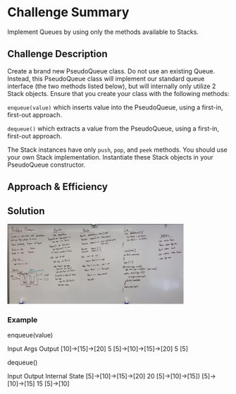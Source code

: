 # Challenge Summary

Implement Queues by using only the methods available to Stacks.

## Challenge Description

Create a brand new PseudoQueue class. Do not use an existing Queue. Instead, this PseudoQueue class will implement our standard queue interface (the two methods listed below), but will internally only utilize 2 Stack objects. Ensure that you create your class with the following methods:

`enqueue(value)` which inserts value into the PseudoQueue, using a first-in, first-out approach.

`dequeue()` which extracts a value from the PseudoQueue, using a first-in, first-out approach.

The Stack instances have only `push`, `pop`, and `peek` methods. You should use your own Stack implementation. Instantiate these Stack objects in your PseudoQueue constructor.

## Approach & Efficiency
<!-- What approach did you take? Why? What is the Big O space/time for this approach? -->

## Solution

<img src="./assets/Queue_with_Stacks.jpg" width="400">

### Example 

enqueue(value)

 Input	Args	Output
[10]->[15]->[20]	5	[5]->[10]->[15]->[20]
 	5	[5]

dequeue()

Input	Output	Internal State
[5]->[10]->[15]->[20]	20	[5]->[10]->[15])
[5]->[10]->[15]	15	[5]->[10]
